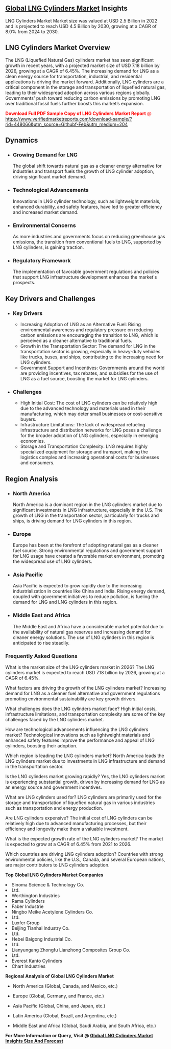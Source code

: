 <h2><a href="https://www.verifiedmarketreports.com/download-sample/?rid=448066&amp;utm_source=Githubf&amp;utm_medium=204" target="_blank">Global LNG Cylinders Market</a> Insights</h2><p>LNG Cylinders Market Market size was valued at USD 2.5 Billion in 2022 and is projected to reach USD 4.5 Billion by 2030, growing at a CAGR of 8.0% from 2024 to 2030.</p><p> <h2>LNG Cylinders Market Overview</h2> <p>The LNG (Liquefied Natural Gas) cylinders market has seen significant growth in recent years, with a projected market size of USD 7.18 billion by 2026, growing at a CAGR of 6.45%. The increasing demand for LNG as a clean energy source for transportation, industrial, and residential applications is driving the market forward. Additionally, LNG cylinders are a critical component in the storage and transportation of liquefied natural gas, leading to their widespread adoption across various regions globally. Governments' push toward reducing carbon emissions by promoting LNG over traditional fossil fuels further boosts this market’s expansion.</p> <p><p><span class=""><span style="color: #ff0000;"><strong>Download Full PDF Sample Copy of LNG Cylinders Market Report</strong> @ </span><a href="https://www.verifiedmarketreports.com/download-sample/?rid=448066&amp;utm_source=Githubf-Feb&amp;utm_medium=204" target="_blank">https://www.verifiedmarketreports.com/download-sample/?rid=448066&amp;utm_source=Githubf-Feb&amp;utm_medium=204</a></span></p></p> <h2>Dynamics</h2> <ul> <li><h3>Growing Demand for LNG</h3> The global shift towards natural gas as a cleaner energy alternative for industries and transport fuels the growth of LNG cylinder adoption, driving significant market demand.</li> <li><h3>Technological Advancements</h3> Innovations in LNG cylinder technology, such as lightweight materials, enhanced durability, and safety features, have led to greater efficiency and increased market demand.</li> <li><h3>Environmental Concerns</h3> As more industries and governments focus on reducing greenhouse gas emissions, the transition from conventional fuels to LNG, supported by LNG cylinders, is gaining traction.</li> <li><h3>Regulatory Framework</h3> The implementation of favorable government regulations and policies that support LNG infrastructure development enhances the market's prospects.</li> </ul> <h2>Key Drivers and Challenges</h2> <ul> <li><h3>Key Drivers</h3> <ul> <li>Increasing Adoption of LNG as an Alternative Fuel: Rising environmental awareness and regulatory pressure on reducing carbon emissions are encouraging the transition to LNG, which is perceived as a cleaner alternative to traditional fuels.</li> <li>Growth in the Transportation Sector: The demand for LNG in the transportation sector is growing, especially in heavy-duty vehicles like trucks, buses, and ships, contributing to the increasing need for LNG cylinders.</li> <li>Government Support and Incentives: Governments around the world are providing incentives, tax rebates, and subsidies for the use of LNG as a fuel source, boosting the market for LNG cylinders.</li> </ul> </li> <li><h3>Challenges</h3> <ul> <li>High Initial Cost: The cost of LNG cylinders can be relatively high due to the advanced technology and materials used in their manufacturing, which may deter small businesses or cost-sensitive buyers.</li> <li>Infrastructure Limitations: The lack of widespread refueling infrastructure and distribution networks for LNG poses a challenge for the broader adoption of LNG cylinders, especially in emerging economies.</li> <li>Storage and Transportation Complexity: LNG requires highly specialized equipment for storage and transport, making the logistics complex and increasing operational costs for businesses and consumers.</li> </ul> </li> </ul> <h2>Region Analysis</h2> <ul> <li><h3>North America</h3> North America is a dominant region in the LNG cylinders market due to significant investments in LNG infrastructure, especially in the U.S. The growth of LNG in the transportation sector, particularly for trucks and ships, is driving demand for LNG cylinders in this region.</li> <li><h3>Europe</h3> Europe has been at the forefront of adopting natural gas as a cleaner fuel source. Strong environmental regulations and government support for LNG usage have created a favorable market environment, promoting the widespread use of LNG cylinders.</li> <li><h3>Asia Pacific</h3> Asia Pacific is expected to grow rapidly due to the increasing industrialization in countries like China and India. Rising energy demand, coupled with government initiatives to reduce pollution, is fueling the demand for LNG and LNG cylinders in this region.</li> <li><h3>Middle East and Africa</h3> The Middle East and Africa have a considerable market potential due to the availability of natural gas reserves and increasing demand for cleaner energy solutions. The use of LNG cylinders in this region is anticipated to rise steadily.</li> </ul> <h3>Frequently Asked Questions</h3> <p>What is the market size of the LNG cylinders market in 2026? The LNG cylinders market is expected to reach USD 7.18 billion by 2026, growing at a CAGR of 6.45%.</p> <p>What factors are driving the growth of the LNG cylinders market? Increasing demand for LNG as a cleaner fuel alternative and government regulations promoting environmental sustainability are key growth drivers.</p> <p>What challenges does the LNG cylinders market face? High initial costs, infrastructure limitations, and transportation complexity are some of the key challenges faced by the LNG cylinders market.</p> <p>How are technological advancements influencing the LNG cylinders market? Technological innovations such as lightweight materials and enhanced safety features improve the performance and appeal of LNG cylinders, boosting their adoption.</p> <p>Which region is leading the LNG cylinders market? North America leads the LNG cylinders market due to investments in LNG infrastructure and demand in the transportation sector.</p> <p>Is the LNG cylinders market growing rapidly? Yes, the LNG cylinders market is experiencing substantial growth, driven by increasing demand for LNG as an energy source and government incentives.</p> <p>What are LNG cylinders used for? LNG cylinders are primarily used for the storage and transportation of liquefied natural gas in various industries such as transportation and energy production.</p> <p>Are LNG cylinders expensive? The initial cost of LNG cylinders can be relatively high due to advanced manufacturing processes, but their efficiency and longevity make them a valuable investment.</p> <p>What is the expected growth rate of the LNG cylinders market? The market is expected to grow at a CAGR of 6.45% from 2021 to 2026.</p> <p>Which countries are driving LNG cylinders adoption? Countries with strong environmental policies, like the U.S., Canada, and several European nations, are major contributors to LNG cylinders adoption.</p> </p><p><strong>Top Global LNG Cylinders Market Companies</strong></p><div data-test-id=""><p><li>Sinoma Science & Technology Co.</li><li>Ltd.</li><li> Worthington Industries</li><li> Rama Cylinders</li><li> Faber Industrie</li><li> Ningbo Meike Acetylene Cylinders Co.</li><li>Ltd.</li><li> Luxfer Group</li><li> Beijing Tianhai Industry Co.</li><li> Ltd.</li><li> Hebei Baigong Industrial Co.</li><li>Ltd.</li><li> Lianyungang Zhongfu Lianzhong Composites Group Co.</li><li> Ltd.</li><li> Everest Kanto Cylinders</li><li> Chart Industries</li></p><div><strong>Regional Analysis of&nbsp;Global LNG Cylinders Market</strong></div><ul><li dir="ltr"><p dir="ltr">North America&nbsp;(Global, Canada, and Mexico, etc.)</p></li><li dir="ltr"><p dir="ltr">Europe (Global, Germany, and France, etc.)</p></li><li dir="ltr"><p dir="ltr">Asia Pacific&nbsp;(Global, China, and Japan, etc.)</p></li><li dir="ltr"><p dir="ltr">Latin America&nbsp;(Global, Brazil, and Argentina, etc.)</p></li><li dir="ltr">Middle East and Africa&nbsp;(Global, Saudi Arabia, and South Africa, etc.)</li></ul><p><strong>For More Information or Query, Visit @&nbsp;</strong><strong><a href="https://www.verifiedmarketreports.com/product/lng-cylinders-market/?utm_source=Githubf&amp;utm_medium=204" target="_blank">Global LNG Cylinders Market Insights Size And Forecast</a></strong></p></div>
